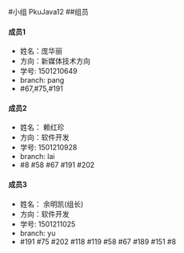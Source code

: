 #小组 PkuJava12
##组员
#### 成员1
- 姓名：庞华丽 
- 方向：新媒体技术方向
- 学号: 1501210649
- branch: pang
- #67,#75,#191

#### 成员2
- 姓名： 赖红珍
- 方向：软件开发
- 学号: 1501210928
- branch: lai
- #8 #58 #67 #191 #202

#### 成员3
- 姓名： 余明凯(组长)
- 方向：软件开发
- 学号: 1501211025
- branch: yu
- #191 #75 #202 #118 #119 #58 #67 #189 #151 #8 
